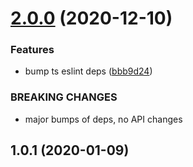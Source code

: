 # [2.0.0](https://github.com/4Catalyzer/eslint-plugin-ts-expect/compare/v1.0.1...v2.0.0) (2020-12-10)


### Features

* bump ts eslint deps ([bbb9d24](https://github.com/4Catalyzer/eslint-plugin-ts-expect/commit/bbb9d24e6f2831ca94681e17949baf9e573f8437))


### BREAKING CHANGES

* major bumps of deps, no API changes





## 1.0.1 (2020-01-09)
